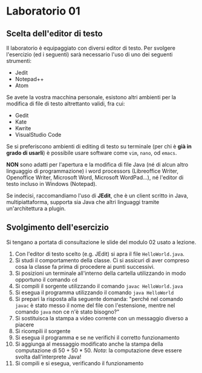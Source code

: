 
# Laboratorio 01

## Scelta dell'editor di testo

Il laboratorio è equipaggiato con diversi editor di testo. Per svolgere l'esercizio (ed i seguenti) sarà necessario l'uso di uno dei seguenti strumenti:

* Jedit
* Notepad++
* Atom

Se avete la vostra macchina personale, esistono altri ambienti per la modifica di file di testo altrettanto validi, fra cui:

* Gedit
* Kate
* Kwrite
* VisualStudio Code

Se si preferiscono ambienti di editing di testo su terminale (per chi è **già in grado di usarli**) è possibile usare software come `vim`, `nano`, od `emacs`.

**NON** sono adatti per l'apertura e la modifica di file Java (né di alcun altro linguaggio di programmazione) i word processors (Libreoffice Writer, Openoffice Writer, Microsoft Word, Microsoft WordPad...), né l'editor di testo incluso in Windows (Notepad).

Se indecisi, raccomandiamo l'uso di **JEdit**, che è un client scritto in Java, multipiattaforma, supporta sia Java che altri linguaggi tramite un'architettura a plugin.

## Svolgimento dell'esercizio

Si tengano a portata di consultazione le slide del modulo 02 usato a lezione.

1. Con l'editor di testo scelto (e.g. JEdit) si apra il file `HelloWorld.java`.
2. Si studi il comportamento della classe. Ci si assicuri di aver compreso cosa la classe fa prima di procedere ai punti successivi.
3. Si posizioni un terminale all'interno della cartella utilizzando in modo opportuno il comando `cd`
4. Si compili il sorgente utilizzando il comando `javac HelloWorld.java`
5. Si esegua il programma utilizzando il comando `java HelloWorld`
6. Si prepari la risposta alla seguente domanda: "perché nel comando `javac` è stato messo il nome del file con l'estensione, mentre nel comando `java` non ce n'è stato bisogno?"
7. Si sostituisca la stampa a video corrente con un messaggio diverso a piacere
8. Si ricompili il sorgente
9. Si esegua il programma e se ne verifichi il corretto funzionamento
10. Si aggiunga al messaggio modificato anche la stampa della computazione di 50 + 50 * 50. *Nota*: la computazione deve essere svolta dall'interprete Java!
11. Si compili e si esegua, verificando il funzionamento
